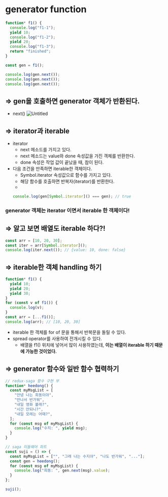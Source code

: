 # generator function

```jsx
function* f1() {
  console.log("f1-1");
  yield 10;
  console.log("f1-2");
  yield 20;
  console.log("f1-3");
  return "finished";
}

const gen = f1();

console.log(gen.next());
console.log(gen.next());
console.log(gen.next());
```

## ⇒ gen을 호출하면 generator 객체가 반환된다.

- next()
  ![Untitled](generator%20%2092219/Untitled.png)

## ⇒ iterator과 iterable

- iterator
  - next 메소드를 가지고 있다.
  - next 메소드는 value와 done 속성값을 가진 객체를 반환한다.
  - done 속성은 작업 값이 끝났을 때, 참이 된다.
- 다음 조건을 만족하면 iterable한 객체이다.
  - Symbol.iterator 속성값으로 함수를 가지고 있다.
  - 해당 함수를 호출하면 반복자(iterator)를 반환한다.
  -
  ```jsx
  console.log(gen[Symbol.iterator]() === gen); // true
  ```

### generator 객체는 iterator 이면서 iterable 한 객체이다!

## ⇒ 알고 보면 배열도 iterable 하다?!

```jsx
const arr = [10, 20, 30];
const iter = arr[Symbol.iterator]();
console.log(iter.next()); // {value: 10, done: false}
```

## ⇒ iterable한 객체 handling 하기

```jsx
function* f1() {
  yield 10;
  yield 20;
  yield 30;
}
for (const v of f1()) {
  console.log(v);
}
const arr = [...f1()];
console.log(arr); // [10, 20, 30]
```

- iterable 한 객체를 for of 문을 통해서 반복문을 돌릴 수 있다.
- spread operator를 사용하여 전개시킬 수 있다.
  - 배열을 f1() 위치에 넣어서 많이 사용하였는데, **이는 배열이 iterable 하기 때문에 가능한 것이었다.**

## ⇒ generator 함수와 일반 함수 협력하기

```jsx
// redux-saga 함수 구현 부
function* heedong() {
  const myMsgList = [
    "안녕 나는 희동이야",
    "만나서 반가워",
    "내일 영화 볼래?",
    "시간 안되니?",
    "내일 모레는 어때?",
  ];
  for (const msg of myMsgList) {
    console.log("수지: ", yield msg);
  }
}

// saga 미들웨어 파트
const suji = () => {
  const myMsgList = ["", "그래 나는 수지야", "나도 반가워", "..."];
  const gen = heedong();
  for (const msg of myMsgList) {
    console.log("희동: ", gen.next(msg).value);
  }
};

suji();
```
